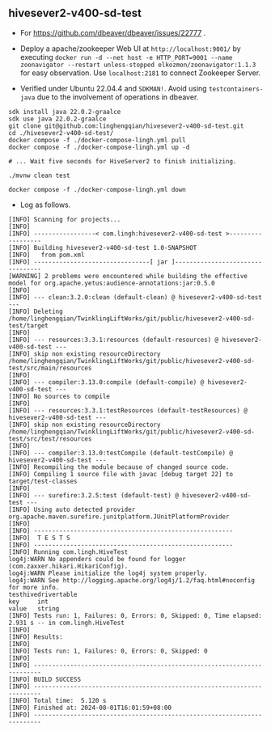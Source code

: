 ## hivesever2-v400-sd-test

- For https://github.com/dbeaver/dbeaver/issues/22777 .

- Deploy a apache/zookeeper Web UI at `http://localhost:9001/` by executing
  `docker run -d --net host -e HTTP_PORT=9001 --name zoonavigator --restart unless-stopped elkozmon/zoonavigator:1.1.3`
  for easy observation. Use `localhost:2181` to connect Zookeeper Server.

- Verified under Ubuntu 22.04.4 and `SDKMAN!`.
  Avoid using `testcontainers-java` due to the involvement of operations in dbeaver.

```shell
sdk install java 22.0.2-graalce
sdk use java 22.0.2-graalce
git clone git@github.com:linghengqian/hivesever2-v400-sd-test.git
cd ./hivesever2-v400-sd-test/
docker compose -f ./docker-compose-lingh.yml pull
docker compose -f ./docker-compose-lingh.yml up -d

# ... Wait five seconds for HiveServer2 to finish initializing.

./mvnw clean test

docker compose -f ./docker-compose-lingh.yml down
```

- Log as follows.

```shell
[INFO] Scanning for projects...
[INFO] 
[INFO] -----------------< com.lingh:hivesever2-v400-sd-test >------------------
[INFO] Building hivesever2-v400-sd-test 1.0-SNAPSHOT
[INFO]   from pom.xml
[INFO] --------------------------------[ jar ]---------------------------------
[WARNING] 2 problems were encountered while building the effective model for org.apache.yetus:audience-annotations:jar:0.5.0
[INFO] 
[INFO] --- clean:3.2.0:clean (default-clean) @ hivesever2-v400-sd-test ---
[INFO] Deleting /home/linghengqian/TwinklingLiftWorks/git/public/hivesever2-v400-sd-test/target
[INFO] 
[INFO] --- resources:3.3.1:resources (default-resources) @ hivesever2-v400-sd-test ---
[INFO] skip non existing resourceDirectory /home/linghengqian/TwinklingLiftWorks/git/public/hivesever2-v400-sd-test/src/main/resources
[INFO] 
[INFO] --- compiler:3.13.0:compile (default-compile) @ hivesever2-v400-sd-test ---
[INFO] No sources to compile
[INFO] 
[INFO] --- resources:3.3.1:testResources (default-testResources) @ hivesever2-v400-sd-test ---
[INFO] skip non existing resourceDirectory /home/linghengqian/TwinklingLiftWorks/git/public/hivesever2-v400-sd-test/src/test/resources
[INFO] 
[INFO] --- compiler:3.13.0:testCompile (default-testCompile) @ hivesever2-v400-sd-test ---
[INFO] Recompiling the module because of changed source code.
[INFO] Compiling 1 source file with javac [debug target 22] to target/test-classes
[INFO] 
[INFO] --- surefire:3.2.5:test (default-test) @ hivesever2-v400-sd-test ---
[INFO] Using auto detected provider org.apache.maven.surefire.junitplatform.JUnitPlatformProvider
[INFO] 
[INFO] -------------------------------------------------------
[INFO]  T E S T S
[INFO] -------------------------------------------------------
[INFO] Running com.lingh.HiveTest
log4j:WARN No appenders could be found for logger (com.zaxxer.hikari.HikariConfig).
log4j:WARN Please initialize the log4j system properly.
log4j:WARN See http://logging.apache.org/log4j/1.2/faq.html#noconfig for more info.
testhivedrivertable
key     int
value   string
[INFO] Tests run: 1, Failures: 0, Errors: 0, Skipped: 0, Time elapsed: 2.931 s -- in com.lingh.HiveTest
[INFO] 
[INFO] Results:
[INFO] 
[INFO] Tests run: 1, Failures: 0, Errors: 0, Skipped: 0
[INFO] 
[INFO] ------------------------------------------------------------------------
[INFO] BUILD SUCCESS
[INFO] ------------------------------------------------------------------------
[INFO] Total time:  5.120 s
[INFO] Finished at: 2024-08-01T16:01:59+08:00
[INFO] ------------------------------------------------------------------------
```
